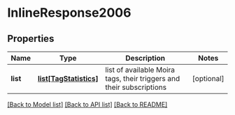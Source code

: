 # InlineResponse2006

## Properties
Name | Type | Description | Notes
------------ | ------------- | ------------- | -------------
**list** | [**list[TagStatistics]**](TagStatistics.md) | list of available Moira tags, their triggers and their subscriptions | [optional] 

[[Back to Model list]](../README.md#documentation-for-models) [[Back to API list]](../README.md#documentation-for-api-endpoints) [[Back to README]](../README.md)



